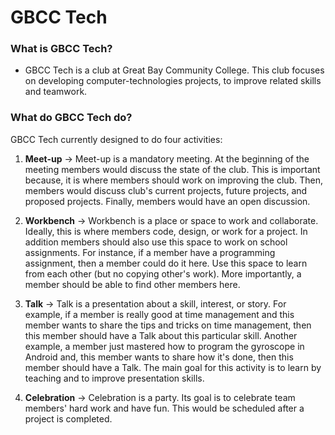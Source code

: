 # GBCC Tech


### What is GBCC Tech?
- GBCC Tech is a club at Great Bay Community College. This club focuses on developing computer-technologies projects, to improve related skills and teamwork.  


### What do GBCC Tech do?

GBCC Tech currently designed to do four activities:

1. **Meet-up**
  -> Meet-up is a mandatory meeting. At the beginning of the meeting members would discuss the state of the club. This is important because, it is where members should work on improving the club. Then, members would discuss club's current projects, future projects, and proposed projects. Finally, members would have an open discussion.  

2. **Workbench**
	-> Workbench is a place or space to work and collaborate. Ideally, this is where members code, design, or work for a project. In addition members should also use this space to work on school assignments. For instance, if a member have a programming assignment, then a member could do it here. Use this space to learn from each other (but no copying other's work). More importantly, a member should be able to find other members here.

3. **Talk**
	-> Talk is a presentation about a skill, interest, or story. For example, if a member is really good at time management and this member wants to share the tips and tricks on time management, then this member should have a Talk about this particular skill. Another example, a member just mastered how to program the gyroscope in Android and, this member wants to share how it's done, then this member should have a Talk. The main goal for this activity is to learn by teaching and to improve presentation skills.

4. **Celebration**
	-> Celebration is a party. Its goal is to celebrate team members' hard work and have fun. This would be scheduled after a project is completed.
